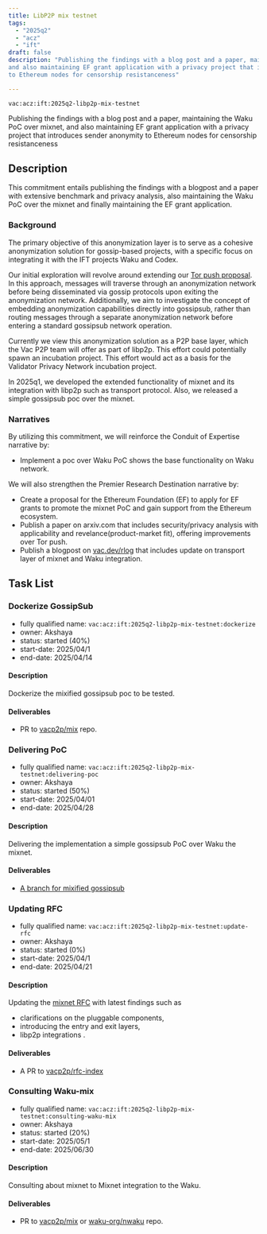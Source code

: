 ```yaml
---
title: LibP2P mix testnet
tags:
  - "2025q2"
  - "acz"
  - "ift"
draft: false
description: "Publishing the findings with a blog post and a paper, maintaining the Waku PoC over mixnet, 
and also maintaining EF grant application with a privacy project that introduces sender anonymity 
to Ethereum nodes for censorship resistanceness"

---
```


`vac:acz:ift:2025q2-libp2p-mix-testnet`

Publishing the findings with a blog post and a paper, maintaining the Waku PoC over mixnet, 
and also maintaining EF grant application with a privacy project that introduces sender anonymity 
to Ethereum nodes for censorship resistanceness
## Description
This commitment entails publishing the findings with a blogpost and a paper with extensive benchmark and
privacy analysis, also maintaining the Waku PoC over the mixnet and finally maintaining the EF grant application. 
 
### Background
The primary objective of this anonymization layer is to serve as a cohesive anonymization solution 
for gossip-based projects, with a specific focus on integrating it with the IFT projects Waku and Codex.

Our initial exploration will revolve around extending our [Tor push proposal](https://rfc.vac.dev/spec/46/).
In this approach, messages will traverse through an anonymization network before being disseminated 
via gossip protocols upon exiting the anonymization network.
Additionally, we aim to investigate the concept of embedding anonymization capabilities 
directly into gossipsub, rather than routing messages through a separate anonymization network 
before entering a standard gossipsub network operation.

Currently we view this anonymization solution as a P2P base layer, 
which the Vac P2P team will offer as part of libp2p.
This effort could potentially spawn an incubation project.
This effort would act as a basis for the Validator Privacy Network incubation project.

In 2025q1, we developed the extended functionality of mixnet and its integration with libp2p such as transport protocol. 
Also, we released a simple gossipsub poc over the mixnet. 

### Narratives
By utilizing this commitment, 
we will reinforce the Conduit of Expertise narrative by:
* Implement a poc over Waku PoC shows the base functionality on Waku network. 

We will also strengthen the Premier Research Destination narrative by:
* Create a proposal for the Ethereum Foundation (EF) to apply for EF grants to promote the mixnet PoC and 
gain support from the Ethereum ecosystem.
* Publish a paper on arxiv.com that includes security/privacy analysis with applicability and revelance(product-market fit), 
offering improvements over Tor push. 
* Publish a blogpost on [vac.dev/rlog](https://vac.dev/rlog) that includes update on transport layer of mixnet and 
Waku integration. 

## Task List

### Dockerize GossipSub 

* fully qualified name: `vac:acz:ift:2025q2-libp2p-mix-testnet:dockerize`
* owner: Akshaya
* status: started (40%)
* start-date: 2025/04/1
* end-date: 2025/04/14

#### Description

Dockerize the mixified gossipsub poc to be tested.  

#### Deliverables

* PR to [vacp2p/mix](https://github.com/vacp2p/mix) repo.

### Delivering PoC 

* fully qualified name: `vac:acz:ift:2025q2-libp2p-mix-testnet:delivering-poc`
* owner: Akshaya
* status: started (50%)
* start-date: 2025/04/01
* end-date: 2025/04/28

#### Description

Delivering the implementation a simple gossipsub PoC over Waku the mixnet. 

#### Deliverables

* [A branch for mixified gossipsub](https://github.com/vacp2p/dst-gossipsub-test-node/tree/dockerized-mix-gossipsub)

### Updating RFC
* fully qualified name: `vac:acz:ift:2025q2-libp2p-mix-testnet:update-rfc`
* owner: Akshaya
* status: started (0%)
* start-date: 2025/04/1
* end-date: 2025/04/21

#### Description

Updating the [mixnet RFC](https://rfc.vac.dev/vac/raw/mix) with latest findings such as
- clarifications on the pluggable components,
- introducing  the entry and exit layers,
- libp2p integrations .

#### Deliverables

* A PR to [vacp2p/rfc-index](https://github.com/vacp2p/rfc-index)

### Consulting Waku-mix 

* fully qualified name: `vac:acz:ift:2025q2-libp2p-mix-testnet:consulting-waku-mix`
* owner: Akshaya
* status: started (20%)
* start-date: 2025/05/1
* end-date: 2025/06/30

#### Description

Consulting about mixnet to Mixnet integration to the Waku.  

#### Deliverables

* PR to [vacp2p/mix](https://github.com/vacp2p/mix) or [waku-org/nwaku](https://github.com/waku-org/nwaku/) repo.

